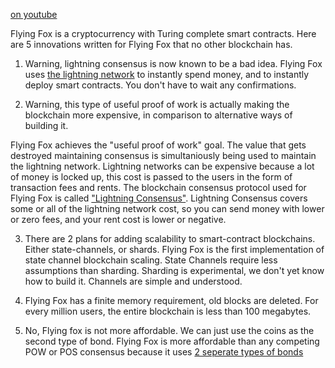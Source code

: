 [on youtube](https://www.youtube.com/watch?v=sEGyfg7AB0Q)

Flying Fox is a cryptocurrency with Turing complete smart contracts.
Here are 5 innovations written for Flying Fox that no other blockchain has.

1) Warning, lightning consensus is now known to be a bad idea.
Flying Fox uses [the lightning network](../lightning_network.md) to instantly spend money, and to instantly deploy smart contracts. You don't have to wait any confirmations.

2) Warning, this type of useful proof of work is actually making the blockchain more expensive, in comparison to alternative ways of building it.

Flying Fox achieves the "useful proof of work" goal. The value that gets destroyed maintaining consensus is simultaniously being used to maintain the lightning network. Lightning networks can be expensive because a lot of money is locked up, this cost is passed to the users in the form of transaction fees and rents. The blockchain consensus protocol used for Flying Fox is called ["Lightning Consensus"](../lightning_consensus.md). Lightning Consensus covers some or all of the lightning network cost, so you can send money with lower or zero fees, and your rent cost is lower or negative.

3) There are 2 plans for adding scalability to smart-contract blockchains. Either state-channels, or shards. Flying Fox is the first implementation of state channel blockchain scaling. State Channels require less assumptions than sharding. Sharding is experimental, we don't yet know how to build it. Channels are simple and understood.

4) Flying Fox has a finite memory requirement, old blocks are deleted. For every million users, the entire blockchain is less than 100 megabytes.

5) No, Flying fox is not more affordable. We can just use the coins as the second type of bond.
Flying Fox is more affordable than any competing POW or POS consensus because it uses [2 seperate types of bonds](../2_types_of_bonds.md)


